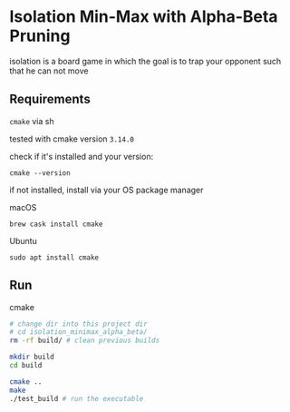 # Isolation Min-Max with Alpha-Beta Pruning

isolation is a board game in which the goal is to trap your 
opponent such that he can not move

## Requirements

`cmake` via sh

tested with cmake version `3.14.0`

check if it's installed and your version:

`cmake --version`

if not installed, install via your OS package manager

macOS

`brew cask install cmake`

Ubuntu

`sudo apt install cmake`


## Run 

cmake

```bash
# change dir into this project dir 
# cd isolation_minimax_alpha_beta/
rm -rf build/ # clean previous builds

mkdir build
cd build

cmake ..
make
./test_build # run the executable
```
